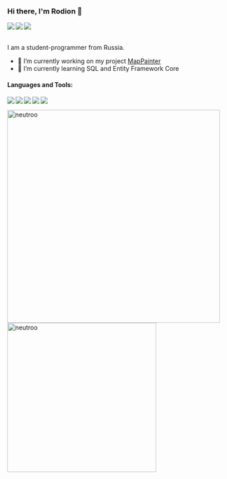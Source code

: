 ### Hi there, I'm Rodion 👋

<a href="https://vk.com/neutr0o">
  <img align="left" src="https://img.shields.io/badge/-VK-0077FF?logo=VK"/>
</a>
<a href="https://t.me/neutr0o">
  <img align="left" src="https://img.shields.io/badge/-Telegram-26A5E4?logo=Telegram"/>
</a>
<a href="https://www.instagram.com/nyautro/">
  <img align="left" src="https://img.shields.io/badge/-Instagram-E4405F?logo=Instagram&logoColor=white"/>
</a>

<br/>
<br/>

I am a student-programmer from Russia.
- 🔭 I’m currently working on my project [MapPainter](https://github.com/Neutroo/MapPainter)
- 🌱 I’m currently learning SQL and Entity Framework Core

#### Languages and Tools:

<a>
  <img align="left" src="https://img.shields.io/badge/-C Sharp-239120?logo=C Sharp"/>
</a>
<a>
  <img align="left" src="https://img.shields.io/badge/-.NET-512BD4?"/>
</a>
<a>
  <img align="left" src="https://img.shields.io/badge/-Microsoft SQL Server-CC2927?logo=Microsoft SQL Server"/>
</a>
<a>
  <img align="left" src="https://img.shields.io/badge/-C++-00599C?logo=Cplusplus"/>
</a>
<a>
  <img src="https://img.shields.io/badge/-arduino-00979D?logo=arduino&logoColor=white"/>
</a>

<p>
  <img align="center" width="485" src="https://github-readme-stats.vercel.app/api?username=neutroo&show_icons=true&theme=synthwave&title_color=00fefe&text_color=ffffff&bg_color=0d1117&cache_seconds=1800&locale=en" alt="neutroo"/>
  <img align="top" width="340" src="https://github-readme-stats.vercel.app/api/top-langs?username=neutroo&show_icons=true&theme=synthwave&title_color=00fefe&text_color=ffffff&bg_color=0d1117&locale=en&layout=compact" alt="neutroo"/>
</p>
